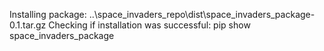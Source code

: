 Installing package: ..\space_invaders_repo\dist\space_invaders_package-0.1.tar.gz
Checking if installation was successful: pip show space_invaders_package
